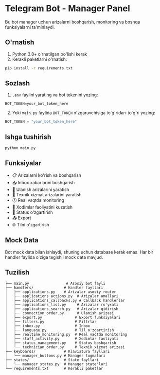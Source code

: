 # Telegram Bot - Manager Panel

Bu bot manager uchun arizalarni boshqarish, monitoring va boshqa funksiyalarni ta'minlaydi.

## O'rnatish

1. Python 3.8+ o'rnatilgan bo'lishi kerak
2. Kerakli paketlarni o'rnatish:
```bash
pip install -r requirements.txt
```

## Sozlash

1. `.env` faylini yarating va bot tokenini yozing:
```
BOT_TOKEN=your_bot_token_here
```

2. Yoki `main.py` faylida `BOT_TOKEN` o'zgaruvchisiga to'g'ridan-to'g'ri yozing:
```python
BOT_TOKEN = "your_bot_token_here"
```

## Ishga tushirish

```bash
python main.py
```

## Funksiyalar

- 📋 Arizalarni ko'rish va boshqarish
- 📥 Inbox xabarlarini boshqarish
- 🔌 Ulanish arizalarini yaratish
- 🔧 Texnik xizmat arizalarini yaratish
- 🕐 Real vaqtda monitoring
- 👥 Xodimlar faoliyatini kuzatish
- 🔄 Status o'zgartirish
- 📤 Export
- 🌐 Tilni o'zgartirish

## Mock Data

Bot mock data bilan ishlaydi, shuning uchun database kerak emas. Har bir handler faylida o'ziga tegishli mock data mavjud.

## Tuzilish

```
├── main.py                 # Asosiy bot fayli
├── handlers/              # Handler fayllari
│   ├── applications.py    # Arizalar asosiy router
│   ├── applications_actions.py  # Arizalar amallari
│   ├── applications_callbacks.py # Callback handlerlar
│   ├── applications_list.py     # Arizalar ro'yxati
│   ├── applications_search.py   # Arizalar qidirish
│   ├── connection_order.py      # Ulanish arizasi
│   ├── export.py               # Export funksiyalari
│   ├── filters.py              # Filtrlar
│   ├── inbox.py                # Inbox
│   ├── language.py             # Til o'zgartirish
│   ├── realtime_monitoring.py  # Real vaqtda monitoring
│   ├── staff_activity.py       # Xodimlar faoliyati
│   ├── status_management.py    # Status boshqarish
│   └── technician_order.py     # Texnik xizmat arizasi
├── keyboards/             # Klaviatura fayllari
│   └── manager_buttons.py # Manager tugmalari
├── states/                # State fayllari
│   └── manager_states.py  # Manager state'lari
└── requirements.txt       # Kerakli paketlar
```
